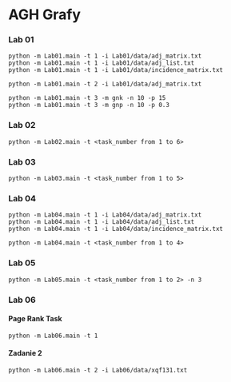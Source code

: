 # AGH Grafy

### Lab 01

```shell
python -m Lab01.main -t 1 -i Lab01/data/adj_matrix.txt
python -m Lab01.main -t 1 -i Lab01/data/adj_list.txt
python -m Lab01.main -t 1 -i Lab01/data/incidence_matrix.txt
```

```shell
python -m Lab01.main -t 2 -i Lab01/data/adj_matrix.txt
```

```shell
python -m Lab01.main -t 3 -m gnk -n 10 -p 15
python -m Lab01.main -t 3 -m gnp -n 10 -p 0.3
```

### Lab 02

```shell
python -m Lab02.main -t <task_number from 1 to 6>
```

### Lab 03

```shell
python -m Lab03.main -t <task_number from 1 to 5>
```

### Lab 04
```shell
python -m Lab04.main -t 1 -i Lab04/data/adj_matrix.txt
python -m Lab04.main -t 1 -i Lab04/data/adj_list.txt
python -m Lab04.main -t 1 -i Lab04/data/incidence_matrix.txt
```

```shell
python -m Lab04.main -t <task_number from 1 to 4>
```

### Lab 05
```shell
python -m Lab05.main -t <task_number from 1 to 2> -n 3
```

### Lab 06
#### Page Rank Task
```shell
python -m Lab06.main -t 1
```
#### Zadanie 2
```shell
python -m Lab06.main -t 2 -i Lab06/data/xqf131.txt
```

